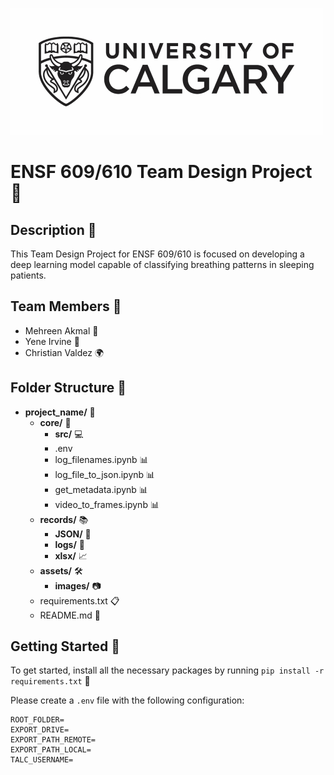 ![UofC logo](assets/images/uofc_logo-black.jpg)

# ENSF 609/610 Team Design Project 🚀

## Description 📝

This Team Design Project for ENSF 609/610 is focused on developing a deep learning model capable of classifying breathing patterns in sleeping patients.

## Team Members 👥

- Mehreen Akmal 🌟
- Yene Irvine 💫
- Christian Valdez 🌍

## Folder Structure 📂

- **project_name/** 📁
  - **core/** 📓
    - **src/** 💻
    - .env
    - log_filenames.ipynb 📊
    - log_file_to_json.ipynb 📊
    - get_metadata.ipynb 📊
    - video_to_frames.ipynb 📊
  - **records/** 📚
    - **JSON/** 📄
    - **logs/** 📜
    - **xlsx/** 📈
  - **assets/** 🛠️
    - **images/** 📷
  - requirements.txt 📋
  - README.md 📖

## Getting Started 🌟

To get started, install all the necessary packages by running `pip install -r requirements.txt` 💼

Please create a `.env` file with the following configuration:

```
ROOT_FOLDER=
EXPORT_DRIVE=
EXPORT_PATH_REMOTE=
EXPORT_PATH_LOCAL=
TALC_USERNAME=
```
